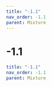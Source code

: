 ```yaml
---
title: "-1.1"
nav_order: -1.1
parent: Mixture
---
```


# -1.1

```yaml
title: "-1.1"
nav_order: -1.1
parent: Mixture
```
